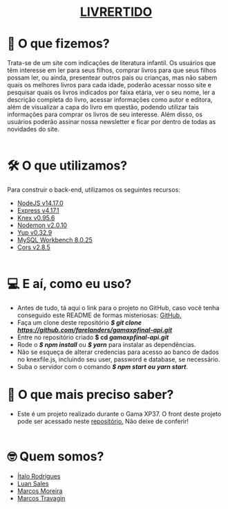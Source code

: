 **<h1 align="center"> <ins>[LIVRERTIDO](https://livrertido.herokuapp.com/)</ins> </h1>**



# :thinking: O que fizemos?
Trata-se de um site com indicações de literatura infantil. Os usuários que têm interesse em ler para seus filhos, comprar livros para que seus filhos possam ler, ou ainda, presentear outros pais ou crianças, mas não sabem quais os melhores livros para cada idade, poderão acessar nosso site e pesquisar quais os livros indicados por faixa etária, ver o seu nome, ler a descrição completa do livro, acessar informações como autor e editora, além de visualizar a capa do livro em questão, podendo utilizar tais informações para comprar os livros de seu interesse. Além disso, os usuários poderão assinar nossa newsletter e ficar por dentro de todas as novidades do site.
<br></br>



# :hammer_and_wrench: O que utilizamos?
Para construir o back-end, utilizamos os seguintes recursos:
* [NodeJS v14.17.0](https://nodejs.org/en/ "Dispenso apresentações.")
* [Express v4.17.1](https://expressjs.com/pt-br/ "Não liga pra ele, ele se acha demais!")
* [Knex v0.95.6](https://knexjs.org/ "Pra falar com o banco de dados você precisa de mim.")
* [Nodemon v2.0.10](https://nodemon.io/ "Relaxa, to de olho nas mudanças.")
* [Yup v0.32.9](https://github.com/jquense/yup "Nenhum erro passará despercebido.")
* [MySQL Workbench 8.0.25](https://www.mysql.com/products/workbench/ "Fica tranquilo, tá tudo guardadinho aqui.")
* [Cors v2.8.5](https://github.com/expressjs/cors#readme "Relaxa, eu falo com o front.")
<br></br>



# :computer: E aí, como eu uso?
* Antes de tudo, tá aqui o link para o projeto no GitHub, caso você tenha conseguido este README de formas misteriosas: [GitHub.](https://github.com/farelanders/gamaxpfinal-api.git "Você vai precisar me clonar, mas não sou a ovelha Dolly")
* Faça um clone deste repositório **_$ git clone https://github.com/farelanders/gamaxpfinal-api.git_**
* Entre no repositório criado **$ cd _gamaxpfinal-api.git_**
* Rode o  **_$ npm install_** ou **_$ yarn_** para instalar as dependências.
* Não se esqueça de alterar credencias para acesso ao banco de dados no knexfile.js, incluindo seu user, password e database, se necessário.
* Suba o servidor com o comando **_$ npm start_** **_ou yarn start_**.


# :bookmark_tabs: O que mais preciso saber?
* Este é um projeto realizado durante o Gama XP37. O front deste projeto pode ser acessado neste [repositório.](https://github.com/italo-rodrigues1/Gamaxp-Final-Front.git "Eu sou muito mais que uma carinha bonita.") Não deixe de conferir!
<br></br>



# :nerd_face: Quem somos?
* <a href="https://github.com/italo-rodrigues1" target="_blank">Ítalo Rodrigues</a>
* <a href="https://github.com" target="_blank">Luan Sales</a>
* <a href="https://github.com/marcoscurymoreira" target="_blank">Marcos Moreira</a>
* <a href="https://github.com/farelanders" target="_blank">Marcos Travagin</a>
